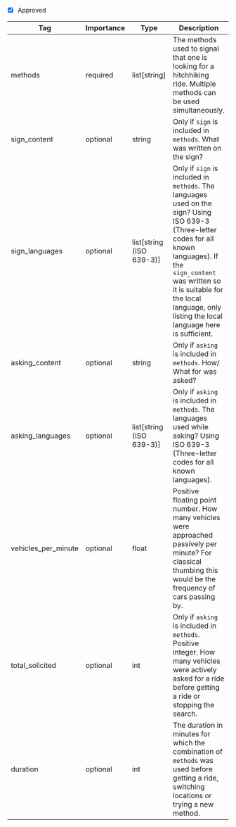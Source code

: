 - [x] Approved

| Tag                  | Importance   | Type    | Description                                                                                                   | Enum                | Examples |
|----------------------|--------------|---------|---------------------------------------------------------------------------------------------------------------|---------------------|---------|
| methods               | required  | list[string]   | The methods used to signal that one is looking for a hitchhiking ride. Multiple methods can be used simultaneously.                                                                        | thumb, waving, sign, asking |[thumb, sign]         |
| sign_content               | optional  | string   | Only if `sign` is included in `methods`. What was written on the sign?                                                                         |  |Straßburg - Strasbourg          |
| sign_languages               | optional  | list[string (ISO 639-3)]   | Only if `sign` is included in `methods`. The languages used on the sign? Using ISO 639-3 (Three-letter codes for all known languages). If the `sign_content` was written so it is suitable for the local language, only listing the local language here is sufficient.                                                                         |  |[deu, fra]         |
| asking_content               | optional  | string   | Only if `asking` is included in `methods`. How/ What for was asked?                                                                        |  | Are you driving towards Strasbourg?          |
| asking_languages               | optional  | list[string (ISO 639-3)]   | Only if `asking` is included in `methods`. The languages used while asking? Using ISO 639-3 (Three-letter codes for all known languages).                                                                       |  |[eng]         |
| vehicles_per_minute  | optional  | float     | Positive floating point number. How many vehicles were approached passively per minute? For classical thumbing this would be the frequency of cars passing by.                                       |                     |5.0 [5 vehicles per minute] / 0.01 [one vehicle every 100 minutes]        |
| total_solicited      | optional  | int     | Only if `asking` is included in `methods`. Positive integer. How many vehicles were actively asked for a ride before getting a ride or stopping the search.       |                     |10         |
| duration      | optional  | int     | The duration in minutes for which the combination of `methods` was used before getting a ride, switching locations or trying a new method.      |                     |30         |

